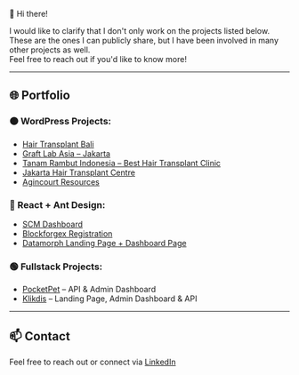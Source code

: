 👋 Hi there!

I would like to clarify that I don't only work on the projects listed below.  
These are the ones I can publicly share, but I have been involved in many other projects as well.  
Feel free to reach out if you'd like to know more!

---

## 🌐 Portfolio

### 🟠 WordPress Projects:
- [Hair Transplant Bali](http://hairtransplantbali.com/)
- [Graft Lab Asia – Jakarta](https://graftlabasia.com/jakarta/hair/)
- [Tanam Rambut Indonesia – Best Hair Transplant Clinic](https://tanamrambutindonesia.com/best-hair-transplant-clinic-di-indonesia-lp)
- [Jakarta Hair Transplant Centre](https://jakartahairtransplantcentre.com/)
- [Agincourt Resources](http://agincourtresources.com/)

### 🔵 React + Ant Design:
- [SCM Dashboard](https://scm.sig.id/)
- [Blockforgex Registration](https://belajarapaaja.net/blockforgex/)
- [Datamorph Landing Page + Dashboard Page](https://belajarapaaja.net/datamorph/)

### 🟢 Fullstack Projects:
- [PocketPet](https://pocketpet.co/) – API & Admin Dashboard
- [Klikdis](https://klikdis.com/) – Landing Page, Admin Dashboard & API

---

## 📫 Contact

Feel free to reach out or connect via [LinkedIn](https://linkedin.com/in/tubaguskencana)
